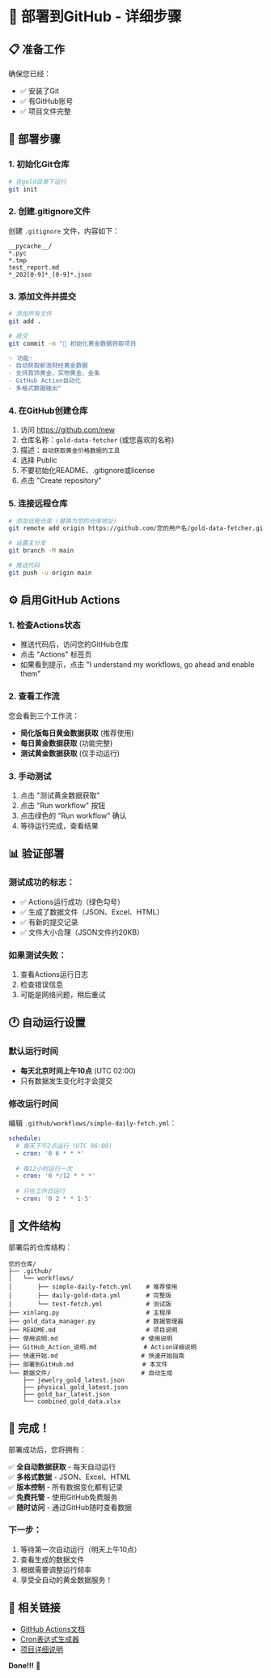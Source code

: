 # 🚀 部署到GitHub - 详细步骤

## 📋 准备工作

确保您已经：
- ✅ 安装了Git
- ✅ 有GitHub账号
- ✅ 项目文件完整

## 🔧 部署步骤

### 1. 初始化Git仓库
```bash
# 在gold目录下运行
git init
```

### 2. 创建.gitignore文件
创建 `.gitignore` 文件，内容如下：
```
__pycache__/
*.pyc
*.tmp
test_report.md
*_202[0-9]*_[0-9]*.json
```

### 3. 添加文件并提交
```bash
# 添加所有文件
git add .

# 提交
git commit -m "🎉 初始化黄金数据获取项目

✨ 功能:
- 自动获取新浪财经黄金数据
- 支持首饰黄金、实物黄金、金条
- GitHub Action自动化
- 多格式数据输出"
```

### 4. 在GitHub创建仓库
1. 访问 https://github.com/new
2. 仓库名称：`gold-data-fetcher` (或您喜欢的名称)
3. 描述：`自动获取黄金价格数据的工具`
4. 选择 Public
5. 不要初始化README、.gitignore或license
6. 点击 "Create repository"

### 5. 连接远程仓库
```bash
# 添加远程仓库 (替换为您的仓库地址)
git remote add origin https://github.com/您的用户名/gold-data-fetcher.git

# 设置主分支
git branch -M main

# 推送代码
git push -u origin main
```

## ⚙️ 启用GitHub Actions

### 1. 检查Actions状态
- 推送代码后，访问您的GitHub仓库
- 点击 "Actions" 标签页
- 如果看到提示，点击 "I understand my workflows, go ahead and enable them"

### 2. 查看工作流
您会看到三个工作流：
- **简化版每日黄金数据获取** (推荐使用)
- **每日黄金数据获取** (功能完整)
- **测试黄金数据获取** (仅手动运行)

### 3. 手动测试
1. 点击 "测试黄金数据获取"
2. 点击 "Run workflow" 按钮
3. 点击绿色的 "Run workflow" 确认
4. 等待运行完成，查看结果

## 📊 验证部署

### 测试成功的标志：
- ✅ Actions运行成功（绿色勾号）
- ✅ 生成了数据文件（JSON、Excel、HTML）
- ✅ 有新的提交记录
- ✅ 文件大小合理（JSON文件约20KB）

### 如果测试失败：
1. 查看Actions运行日志
2. 检查错误信息
3. 可能是网络问题，稍后重试

## 🕐 自动运行设置

### 默认运行时间
- **每天北京时间上午10点** (UTC 02:00)
- 只有数据发生变化时才会提交

### 修改运行时间
编辑 `.github/workflows/simple-daily-fetch.yml`：
```yaml
schedule:
  # 每天下午2点运行 (UTC 06:00)
  - cron: '0 6 * * *'
  
  # 每12小时运行一次
  - cron: '0 */12 * * *'
  
  # 只在工作日运行
  - cron: '0 2 * * 1-5'
```

## 📁 文件结构

部署后的仓库结构：
```
您的仓库/
├── .github/
│   └── workflows/
│       ├── simple-daily-fetch.yml    # 推荐使用
│       ├── daily-gold-data.yml       # 完整版
│       └── test-fetch.yml            # 测试版
├── xinlang.py                        # 主程序
├── gold_data_manager.py              # 数据管理器
├── README.md                         # 项目说明
├── 使用说明.md                       # 使用说明
├── GitHub_Action_说明.md             # Action详细说明
├── 快速开始.md                       # 快速开始指南
├── 部署到GitHub.md                   # 本文件
└── 数据文件/                         # 自动生成
    ├── jewelry_gold_latest.json
    ├── physical_gold_latest.json
    ├── gold_bar_latest.json
    └── combined_gold_data.xlsx
```

## 🎉 完成！

部署成功后，您将拥有：

✅ **全自动数据获取** - 每天自动运行  
✅ **多格式数据** - JSON、Excel、HTML  
✅ **版本控制** - 所有数据变化都有记录  
✅ **免费托管** - 使用GitHub免费服务  
✅ **随时访问** - 通过GitHub随时查看数据  

### 下一步：
1. 等待第一次自动运行（明天上午10点）
2. 查看生成的数据文件
3. 根据需要调整运行频率
4. 享受全自动的黄金数据服务！

## 🔗 相关链接

- [GitHub Actions文档](https://docs.github.com/en/actions)
- [Cron表达式生成器](https://crontab.guru/)
- [项目详细说明](./GitHub_Action_说明.md)

**Done!!!** 🎊
